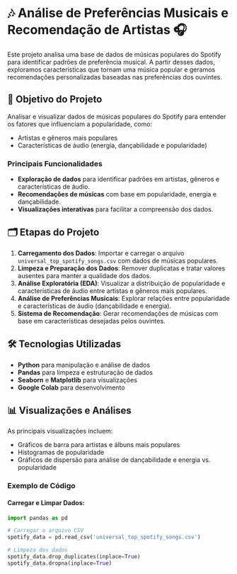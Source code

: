 # 🎶 Análise de Preferências Musicais e Recomendação de Artistas 🎧

Este projeto analisa uma base de dados de músicas populares do Spotify para identificar padrões de preferência musical. A partir desses dados, exploramos características que tornam uma música popular e geramos recomendações personalizadas baseadas nas preferências dos ouvintes.

## 🎯 Objetivo do Projeto

Analisar e visualizar dados de músicas populares do Spotify para entender os fatores que influenciam a popularidade, como:
- Artistas e gêneros mais populares
- Características de áudio (energia, dançabilidade e popularidade)

### Principais Funcionalidades
- **Exploração de dados** para identificar padrões em artistas, gêneros e características de áudio.
- **Recomendações de músicas** com base em popularidade, energia e dançabilidade.
- **Visualizações interativas** para facilitar a compreensão dos dados.

## 🗂️ Etapas do Projeto

1. **Carregamento dos Dados**: Importar e carregar o arquivo `universal_top_spotify_songs.csv` com dados de músicas populares.
2. **Limpeza e Preparação dos Dados**: Remover duplicatas e tratar valores ausentes para manter a qualidade dos dados.
3. **Análise Exploratória (EDA)**: Visualizar a distribuição de popularidade e características de áudio entre artistas e gêneros mais populares.
4. **Análise de Preferências Musicais**: Explorar relações entre popularidade e características de áudio (dançabilidade e energia).
5. **Sistema de Recomendação**: Gerar recomendações de músicas com base em características desejadas pelos ouvintes.

## 🛠️ Tecnologias Utilizadas

- **Python** para manipulação e análise de dados
- **Pandas** para limpeza e estruturação de dados
- **Seaborn** e **Matplotlib** para visualizações
- **Google Colab** para desenvolvimento

## 📊 Visualizações e Análises

As principais visualizações incluem:
- Gráficos de barra para artistas e álbuns mais populares
- Histogramas de popularidade
- Gráficos de dispersão para análise de dançabilidade e energia vs. popularidade

### Exemplo de Código

#### Carregar e Limpar Dados:
```python
import pandas as pd

# Carregar o arquivo CSV
spotify_data = pd.read_csv('universal_top_spotify_songs.csv')

# Limpeza dos dados
spotify_data.drop_duplicates(inplace=True)
spotify_data.dropna(inplace=True)
